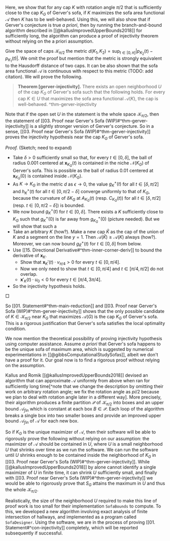Here, we show that for any cap $K$ with rotation angle $\pi/2$ that is sufficiently close to the cap $K_G$ of Gerver's sofa, if $K$ maximizes the sofa area functional $\mathcal{A}$ then $K$ has to be well-behaved. Using this, we will also show that if Gerver's conjecture is true _a priori_, then by running the branch-and-bound algorithm described in [[@kallusImprovedUpperBounds2018]] for sufficiently long, the algorithm can produce a proof of injectivity theorem without relying on the a priori assumption.

Give the space of caps $\mathcal{K}_{\pi/2}$ the metric $d(K_1, K_2) = \sup_{t \in [0, \pi]} \left| p_{K_2}(t) - p_{K_1}(t) \right|$. We omit the proof but mention that the metric is strongly equivalent to the Hausdorff distance of two caps. It can be also shown that the sofa area functional $\mathcal{A}$ is continuous with respect to this metric (TODO: add citation). We will prove the following.

> __Theorem [gerver-injectivity].__ There exists an open neighborhood $U$ of the cap $K_G$ of Gerver's sofa such that the following holds. For every cap $K \in U$ that maximizes the sofa area functional $\mathcal{A}(K)$, the cap is well-behaved. ^thm-gerver-injectivity

Note that if the open set $U$ in the statement is the whole space $\mathcal{K}_{\pi/2}$, then the statement of [[03. Proof near Gerver's Sofa (WIP)#^thm-gerver-injectivity]] is a slightly stronger version of Gerver's conjecture. So in a sense, [[03. Proof near Gerver's Sofa (WIP)#^thm-gerver-injectivity]] proves the injectivity hypothesis near the cap $K_G$ of Gerver's sofa.

_Proof._ (Sketch; need to expand)

- Take $\delta > 0$ sufficiently small so that, for every $t \in [0, \delta]$, the ball of radius 0.001 centered at $\mathbf{x}_{K_G}(t)$ is contained in the niche $\mathcal{N}(K_G)$ of Gerver's sofa. This is possible as the ball of radius 0.01 centered at $\mathbf{x}_{K_G}(0)$ is contained inside $\mathcal{N}(K_G)$.
- As $K \to K_G$ in the metric $d$ as $\epsilon \to 0$, the value $g^+_K(t)$ for all $t \in [\delta, \pi/2]$ and $h^+_K(t)$ for all $t \in [0, \pi/2 - \delta]$ converge uniformly to that of $K_G$, because the curvature of $\delta K_G$ at $A_{K_G}(t)$ (resp. $C_{K_G}(t)$) for all $t \in [\delta, \pi/2]$ (resp. $t \in [0, \pi/2 - \delta]$) is bounded.
- We now bound $g_K^+(t)$ for $t \in [0, \delta]$. There exists a $K$ sufficiently close to $K_G$ such that $g_K^+(0)$ is far away from $g_{K_G}^+(0)$ (picture needed). But we will show that such a 
- Take an arbitrary $K$ (how?). Make a new cap $\hat{K}$ as the cap of the union of $K$ and a segment on the line $y=1$. Then $\mathcal{A}(\hat{K}) \geq \mathcal{A}(K)$ always (how?). Moreover, we can now bound $g_{\hat{K}}^+(t)$ for $t \in [0, \delta]$ from below.
- Use [[15. Directional Derivative#^thm-inner-corner-deriv]] to bound the derivative of $\mathbf{x}_K$.
	- Show that $\mathbf{x}_K'(t) \cdot v_{\pi/4} > 0$ for every $t \in [0, \pi/4]$.
	- Now we only need to show that $t \in [0, \pi/4]$ and $t \in [\pi/4, \pi/2]$ do not overlap.
	- $\mathbf{x}'_K(t) \cdot u_0 < 0$ for every $t \in [\pi/4, 3\pi/4]$.
- So the injectivity hypothesis holds.

□

So [[01. Statement#^thm-main-reduction]] and [[03. Proof near Gerver's Sofa (WIP)#^thm-gerver-injectivity]] shows that the only possible candidate of $K \in \mathcal{K}_{\pi/2}$ near $K_G$ that maximizes $\mathcal{A}(G)$ is the cap $K_G$ of Gerver's sofa. This is a rigorous justification that Gerver's sofa satisfies the local optimality condition.

We now mention the theoretical possibility of proving injectivity hypothesis using computer assistance. Assume _a priori_ that Gerver's sofa happens to be the unique sofa of maximum area, which is suggested by numerical experimentations in [[@gibbsComputationalStudySofas]], albeit we don't have a proof for it. Our goal now is to find a rigorous proof without relying on the assumption. 

Kallus and Romik [[@kallusImprovedUpperBounds2018]] devised an algorithm that can approximate $\mathcal{A}$ uniformly from above when ran for sufficiently long time[^note that we change the description by omitting their work on arbitrary rotation angle; we fix the rotation angle as $pi/2$ because we plan to deal with rotation angle later in a different way]. More precisely, their algorithm produces a finite partition $\mathcal{P}$ of $\mathcal{K}_{\pi/2}$ into boxes and an upper bound $\mathcal{A}_{fin}$ which is constant at each box $B \in \mathcal{P}$. Each loop of the algorithm breaks a single box into two smaller boxes and provide an improved upper bound $\mathcal{A}_{fin}$ of $\mathcal{A}$ for each new box.

So if $K_G$ is the unique maximizer of $\mathcal{A}$, then their software will be able to rigorously prove the following without relying on our assumption: the maximizer of $\mathcal{A}$ should be contained in $U$, where $U$ is a small neighborhood $U$ that shrinks over time as we run the software. We can run the software until $U$ shrinks enough to be contained inside the neighborhood of $K_G$ in [[03. Proof near Gerver's Sofa (WIP)#^thm-gerver-injectivity]]. While [[@kallusImprovedUpperBounds2018]] by alone cannot identify a single maximizer of $U$ in finite time, it can shrink $U$ sufficiently small, and finally with [[03. Proof near Gerver's Sofa (WIP)#^thm-gerver-injectivity]] we would be able to rigorously prove that $S_G$ attains the maximum in $U$ and thus the whole $\mathcal{K}_{\pi/2}$.

Realistically, the size of the neighborhood $U$ required to make this line of proof work is too small for their implementation `SofaBounds` to compute. To this, we developed a new algorithm involving exact analysis of finite intersection of hallways, and implemented as a program called `SofaDesigner`. Using the software, we are in the process of proving [[01. Statement#^con-injectivity]] completely, which will be reported subsequently if successful.
